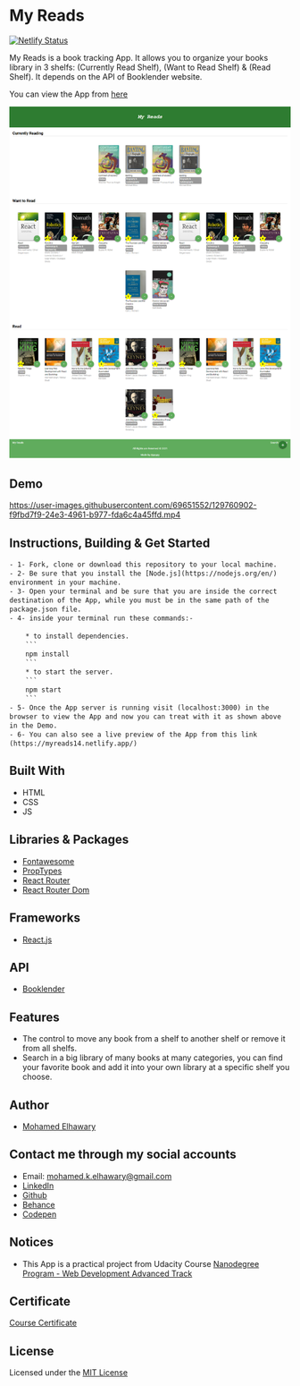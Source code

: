 # My Reads

[![Netlify Status](https://api.netlify.com/api/v1/badges/558d1d59-a6cc-4058-9c1d-451e05b9e7a2/deploy-status)](https://app.netlify.com/sites/myreads14/deploys)

My Reads is a book tracking App. It allows you to organize your books library in 3 shelfs: (Currently Read Shelf), (Want to Read Shelf) & (Read Shelf). It depends on the API of Booklender website.

You can view the App from [here](https://myreads14.netlify.app/)

![Screenshot](preview.png) 

## Demo

 https://user-images.githubusercontent.com/69651552/129760902-f9fbd7f9-24e3-4961-b977-fda6c4a45ffd.mp4

## Instructions, Building & Get Started

    - 1- Fork, clone or download this repository to your local machine.
    - 2- Be sure that you install the [Node.js](https://nodejs.org/en/) environment in your machine.
    - 3- Open your terminal and be sure that you are inside the correct destination of the App, while you must be in the same path of the package.json file.
    - 4- inside your terminal run these commands:-
    
        * to install dependencies.
        ```
        npm install
        ```
        * to start the server.
        ```
        npm start
        ```
    - 5- Once the App server is running visit (localhost:3000) in the browser to view the App and now you can treat with it as shown above in the Demo.
    - 6- You can also see a live preview of the App from this link (https://myreads14.netlify.app/)

## Built With

* HTML
* CSS
* JS

## Libraries & Packages

* [Fontawesome](https://fontawesome.com/)
* [PropTypes](https://www.npmjs.com/package/prop-types)
* [React Router](https://www.npmjs.com/package/react-router)
* [React Router Dom](https://www.npmjs.com/package/react-router-dom)

## Frameworks 

* [React.js](https://reactjs.org/)  

## API

* [Booklender](https://www.booklender.com/)

## Features

*  The control to move any book from a shelf to another shelf or remove it from all shelfs.
*  Search in a big library of many books at many categories, you can find your favorite book and add it into your own library at a specific shelf you choose.

## Author

* [Mohamed Elhawary](https://www.linkedin.com/in/mohamed-elhawary14/) 

## Contact me through my social accounts

* Email: mohamed.k.elhawary@gmail.com
* [LinkedIn](https://www.linkedin.com/in/mohamed-elhawary14/)
* [Github](https://github.com/Mohamed-Elhawary)  
* [Behance](https://www.behance.net/mohamed-elhawary14)
* [Codepen](https://codepen.io/Mohamed-ElHawary) 

## Notices

- This App is a practical project from Udacity Course [Nanodegree Program - Web Development Advanced Track](https://www.udacity.com/course/intro-to-programming-nanodegree--nd000)

## Certificate

[Course Certificate](Certificate.pdf)

## License

Licensed under the [MIT License](LICENSE)

